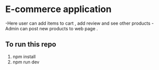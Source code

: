# E-commerce application
-Here user can add items to cart , add review and see other products 
-Admin can post new products to web page .


## To run this repo 
1. npm install
2. npm run dev

